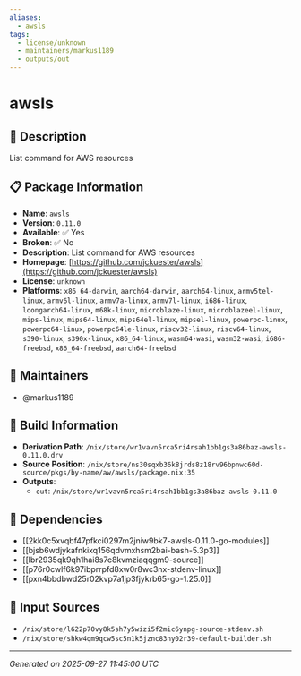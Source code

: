 ```yaml
---
aliases:
  - awsls
tags:
  - license/unknown
  - maintainers/markus1189
  - outputs/out
---
```


# awsls

## 📝 Description

List command for AWS resources

## 📋 Package Information

- **Name**: `awsls`
- **Version**: `0.11.0`
- **Available**: ✅ Yes
- **Broken**: ✅ No
- **Description**: List command for AWS resources
- **Homepage**: [https://github.com/jckuester/awsls](https://github.com/jckuester/awsls)
- **License**: `unknown`
- **Platforms**: `x86_64-darwin`, `aarch64-darwin`, `aarch64-linux`, `armv5tel-linux`, `armv6l-linux`, `armv7a-linux`, `armv7l-linux`, `i686-linux`, `loongarch64-linux`, `m68k-linux`, `microblaze-linux`, `microblazeel-linux`, `mips-linux`, `mips64-linux`, `mips64el-linux`, `mipsel-linux`, `powerpc-linux`, `powerpc64-linux`, `powerpc64le-linux`, `riscv32-linux`, `riscv64-linux`, `s390-linux`, `s390x-linux`, `x86_64-linux`, `wasm64-wasi`, `wasm32-wasi`, `i686-freebsd`, `x86_64-freebsd`, `aarch64-freebsd`
## 👥 Maintainers

- @markus1189


## 🔧 Build Information

- **Derivation Path**: `/nix/store/wr1vavn5rca5ri4rsah1bb1gs3a86baz-awsls-0.11.0.drv`
- **Source Position**: `/nix/store/ns30sqxb36k8jrds8z18rv96bpnwc60d-source/pkgs/by-name/aw/awsls/package.nix:35`
- **Outputs**:
  - `out`:  `/nix/store/wr1vavn5rca5ri4rsah1bb1gs3a86baz-awsls-0.11.0`

## 🔗 Dependencies

- [[2kk0c5xvqbf47pfkci0297m2jniw9bk7-awsls-0.11.0-go-modules]]
- [[bjsb6wdjykafnkixq156qdvmxhsm2bai-bash-5.3p3]]
- [[lbr2935qk9qh1hai8s7c8kvmziaqqgm9-source]]
- [[p76r0cwlf6k97ibprrpfd8xw0r8wc3nx-stdenv-linux]]
- [[pxn4bbdbwd25r02kvp7a1jp3fjykrb65-go-1.25.0]]

## 📁 Input Sources

- `/nix/store/l622p70vy8k5sh7y5wizi5f2mic6ynpg-source-stdenv.sh`
- `/nix/store/shkw4qm9qcw5sc5n1k5jznc83ny02r39-default-builder.sh`

---
*Generated on 2025-09-27 11:45:00 UTC*
